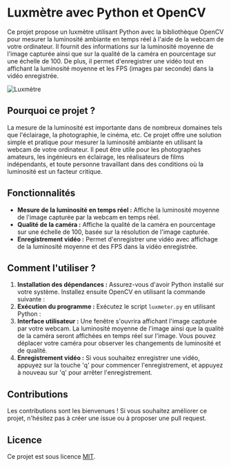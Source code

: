 # Luxmètre avec Python et OpenCV

Ce projet propose un luxmètre utilisant Python avec la bibliothèque OpenCV pour mesurer la luminosité ambiante en temps réel à l'aide de la webcam de votre ordinateur. Il fournit des informations sur la luminosité moyenne de l'image capturée ainsi que sur la qualité de la caméra en pourcentage sur une échelle de 100. De plus, il permet d'enregistrer une vidéo tout en affichant la luminosité moyenne et les FPS (images par seconde) dans la vidéo enregistrée.

![Luxmètre](luxmeter_demo.gif)

## Pourquoi ce projet ?

La mesure de la luminosité est importante dans de nombreux domaines tels que l'éclairage, la photographie, le cinéma, etc. Ce projet offre une solution simple et pratique pour mesurer la luminosité ambiante en utilisant la webcam de votre ordinateur. Il peut être utile pour les photographes amateurs, les ingénieurs en éclairage, les réalisateurs de films indépendants, et toute personne travaillant dans des conditions où la luminosité est un facteur critique.

## Fonctionnalités

- **Mesure de la luminosité en temps réel :** Affiche la luminosité moyenne de l'image capturée par la webcam en temps réel.
- **Qualité de la caméra :** Affiche la qualité de la caméra en pourcentage sur une échelle de 100, basée sur la résolution de l'image capturée.
- **Enregistrement vidéo :** Permet d'enregistrer une vidéo avec affichage de la luminosité moyenne et des FPS dans la vidéo enregistrée.

## Comment l'utiliser ?

1. **Installation des dépendances :** Assurez-vous d'avoir Python installé sur votre système. Installez ensuite OpenCV en utilisant la commande suivante :
2. **Exécution du programme :** Exécutez le script `luxmeter.py` en utilisant Python :
3. **Interface utilisateur :** Une fenêtre s'ouvrira affichant l'image capturée par votre webcam. La luminosité moyenne de l'image ainsi que la qualité de la caméra seront affichées en temps réel sur l'image. Vous pouvez déplacer votre caméra pour observer les changements de luminosité et de qualité.
4. **Enregistrement vidéo :** Si vous souhaitez enregistrer une vidéo, appuyez sur la touche 'q' pour commencer l'enregistrement, et appuyez à nouveau sur 'q' pour arrêter l'enregistrement.

## Contributions

Les contributions sont les bienvenues ! Si vous souhaitez améliorer ce projet, n'hésitez pas à créer une issue ou à proposer une pull request.

## Licence

Ce projet est sous licence [MIT](LICENSE).
